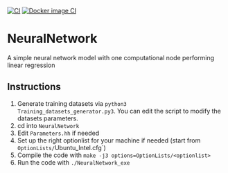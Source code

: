 [![CI](https://github.com/lennoggi/NeuralNetwork/actions/workflows/CI.yml/badge.svg)](https://github.com//lennoggi/NeuralNetwork/actions/workflows/CI.yml)
[![Docker image CI](https://github.com/lennoggi/NeuralNetwork/actions/workflows/Docker_image_CI.yml/badge.svg)](https://github.com//lennoggi/NeuralNetwork/actions/workflows/Docker_image_CI.yml)

# NeuralNetwork
A simple neural network model with one computational node performing linear regression

## Instructions
1. Generate training datasets via `python3 Training_datasets_generator.py3`. You can edit the script to modify the datasets parameters.
2. cd into `NeuralNetwork`
3. Edit `Parameters.hh` if needed
4. Set up the right optionlist for your machine if needed (start from `OptionLists/`Ubuntu_Intel.cfg`)
5. Compile the code with `make -j3 options=OptionLists/<optionlist>`
6. Run the code with `./NeuralNetwork_exe`
